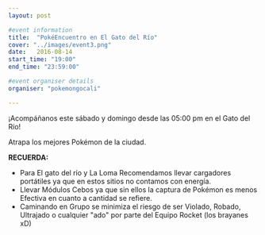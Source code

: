 ```yaml
---
layout: post

#event information
title:  "PokéEncuentro en El Gato del Río"
cover: "../images/event3.png"
date:   2016-08-14
start_time: "19:00"
end_time: "23:59:00"

#event organiser details
organiser: "pokemongocali"

---
```


¡Acompáñanos este sábado y domingo desde las 05:00 pm en el Gato del Río!

Atrapa los mejores Pokémon de la ciudad.

**RECUERDA:**

* Para El gato del río y La Loma Recomendamos llevar cargadores portátiles ya que en estos sitios no contamos con energía.
* Llevar Módulos Cebos ya que sin ellos la captura de Pokémon es menos Efectiva en cuanto a cantidad se refiere.
* Caminando en Grupo se minimiza el riesgo de ser Violado, Robado, Ultrajado o cualquier "ado" por parte del Equipo Rocket (los brayanes xD)
